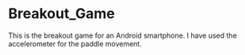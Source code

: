 # Breakout_Game
This is the breakout game for an Android smartphone.
I have used the accelerometer for the paddle movement.

